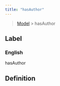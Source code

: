 ```yaml
---
title: "hasAuthor"
---
```


> [Model](./../) > hasAuthor

## Label

### English
hasAuthor


## Definition



    
